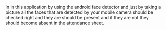In in this application by using the android face detector and just by taking a picture all the faces that are detected by your mobile camera should be checked right and they are should be present and if they are not they should become absent in the attendance sheet.
